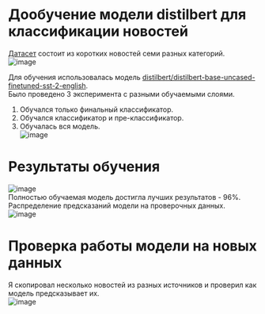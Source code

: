 # Дообучение модели distilbert для классификации новостей
[Датасет](https://www.kaggle.com/datasets/kishanyadav/inshort-news) состоит из коротких новостей семи разных категорий.  
![image](https://github.com/lethnis/distilbert-finetuning/assets/88483002/6db6ce2b-d339-4dcb-ac55-32eea7681201)  

Для обучения использовалась модель [distilbert/distilbert-base-uncased-finetuned-sst-2-english](https://huggingface.co/distilbert/distilbert-base-uncased-finetuned-sst-2-english).  
Было проведено 3 эксперимента с разными обучаемыми слоями.  
1. Обучался только финальный классификатор.
2. Обучался классификатор и пре-классификатор.
3. Обучалась вся модель.  
![image](https://github.com/lethnis/distilbert-finetuning/assets/88483002/3214526c-688e-48bd-b347-159efd1bd2d3)  

# Результаты обучения
![image](https://github.com/lethnis/distilbert-finetuning/assets/88483002/3db29f99-85d3-4286-85d2-742fed6483f2)  
Полностью обучаемая модель достигла лучших результатов - 96%.  
Распределение предсказаний модели на проверочных данных.  
![image](https://github.com/lethnis/distilbert-finetuning/assets/88483002/f3c28b7a-7410-41da-9851-904d0b9a690f)  

# Проверка работы модели на новых данных
Я скопировал несколько новостей из разных источников и проверил как модель предсказывает их.  
![image](https://github.com/lethnis/distilbert-finetuning/assets/88483002/6e4645ed-3d6a-47f1-9a6f-5fe2edbaab91)  


